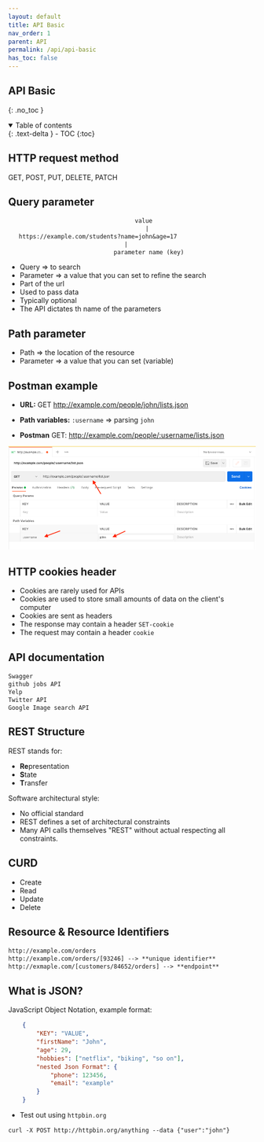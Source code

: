 ```yaml
---
layout: default    
title: API Basic
nav_order: 1
parent: API
permalink: /api/api-basic
has_toc: false
---
```


## API Basic
{: .no_toc } 

<details open markdown="block">
  <summary>
    Table of contents
  </summary>
  {: .text-delta }
- TOC
{:toc}
</details>

## HTTP request method

GET, POST, PUT, DELETE, PATCH

## Query parameter 

```
                                    value   
                                       |     
   https://example.com/students?name=john&age=17
                                 |
                              parameter name (key)  
```

* Query => to search 
* Parameter => a value that you can set to refine the search 
* Part of the url 
* Used to pass data 
* Typically optional 
* The API dictates th name of the parameters 

## Path parameter  

* Path => the location of the resource 
* Parameter => a value that you can set (variable)

## Postman example
   
* **URL:** GET http://example.com/people/john/lists.json

* **Path variables:** `:username` => parsing `john`

* **Postman** GET: http://example.com/people/:username/lists.json

![postman-get-path-variable](/assets/images/api/postman-path-variable.png)

## HTTP cookies header 

* Cookies are rarely used for APIs 
* Cookies are used to store small amounts of data on the client's computer
* Cookies are sent as headers 
* The response may contain a header `SET-cookie`
* The request may contain a header `cookie` 

## API documentation 

```
Swagger 
github jobs API
Yelp
Twitter API 
Google Image search API 
```

## REST Structure 

REST stands for: 

+ **Re**presentation
+ **S**tate
+ **T**ransfer

Software architectural style:

* No official standard
* REST defines a set of architectural constraints 
* Many API calls themselves "REST" without actual respecting all constraints. 

## CURD

* Create 
* Read
* Update
* Delete 

## Resource & Resource Identifiers 

```
http://example.com/orders 
http://example.com/orders/[93246] --> **unique identifier**  
http://exmaple.com/[customers/84652/orders] --> **endpoint**
```

## What is JSON? 

JavaScript Object Notation, example format: 

```json
    {
        "KEY": "VALUE",
        "firstName": "John",
        "age": 29,
        "hobbies": ["netflix", "biking", "so on"], 
        "nested Json Format": {
            "phone": 123456, 
            "email": "example"
        }
    }
```

* Test out using `httpbin.org`

```
curl -X POST http://httpbin.org/anything --data {"user":"john"} 
```


